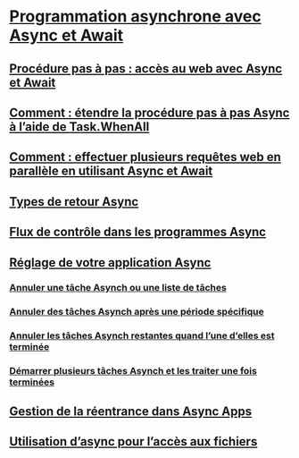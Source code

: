 # [Programmation asynchrone avec Async et Await](index.md)
## [Procédure pas à pas : accès au web avec Async et Await](walkthrough-accessing-the-web-by-using-async-and-await.md)
## [Comment : étendre la procédure pas à pas Async à l’aide de Task.WhenAll](how-to-extend-the-async-walkthrough-by-using-task-whenall.md)
## [Comment : effectuer plusieurs requêtes web en parallèle en utilisant Async et Await](how-to-make-multiple-web-requests-in-parallel-by-using-async-and-await.md)
## [Types de retour Async](async-return-types.md)
## [Flux de contrôle dans les programmes Async](control-flow-in-async-programs.md)
## [Réglage de votre application Async](fine-tuning-your-async-application.md)
### [Annuler une tâche Asynch ou une liste de tâches](cancel-an-async-task-or-a-list-of-tasks.md)
### [Annuler des tâches Asynch après une période spécifique](cancel-async-tasks-after-a-period-of-time.md)
### [Annuler les tâches Asynch restantes quand l’une d’elles est terminée](cancel-remaining-async-tasks-after-one-is-complete.md)
### [Démarrer plusieurs tâches Asynch et les traiter une fois terminées](start-multiple-async-tasks-and-process-them-as-they-complete.md)
## [Gestion de la réentrance dans Async Apps](handling-reentrancy-in-async-apps.md)
## [Utilisation d’async pour l’accès aux fichiers](using-async-for-file-access.md)

